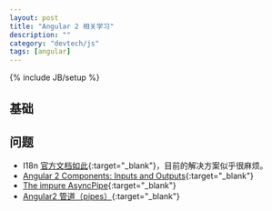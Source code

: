 ```yaml
---
layout: post
title: "Angular 2 相关学习"
description: ""
category: "devtech/js"
tags: [angular]
---
```

{% include JB/setup %}

## 基础

## 问题

 - I18n [官方文档如此](https://angular.io/docs/ts/latest/cookbook/i18n.html){:target="_blank"}，目前的解决方案似乎很麻烦。
 - [Angular 2 Components: Inputs and Outputs](https://www.sitepoint.com/angular-2-components-inputs-outputs/){:target="_blank"}
 - [The impure AsyncPipe](https://angular.io/docs/ts/latest/guide/pipes.html){:target="_blank"}
 - [Angular2 管道（pipes）](http://asdfblog.com/angular2-pipes.html){:target="_blank"}
